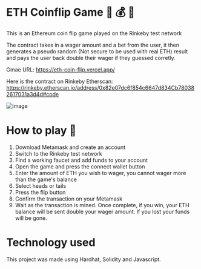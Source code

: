 # ETH Coinflip Game :gem: :moneybag: :money_with_wings:

This is an Ethereum coin flip game played on the Rinkeby test network

The contract takes in a wager amount and a bet from the user, it then generates a pseudo random (Not secure to be used with real ETH)
result and pays the user back double their wager if they guessed corretly. 

Gmae URL: https://eth-coin-flip.vercel.app/

Here is the contract on Rinkeby Etherscan: https://rinkeby.etherscan.io/address/0x82e07dc6f854c6647d834Cb780382617031a3d4d#code

![image](https://user-images.githubusercontent.com/41972596/163691074-983c6f62-b510-45cc-b6d2-c8fea6abf35a.png)

# How to play :blue_book:

1. Download Metamask and create an account
2. Switch to the Rinkeby test network
3. Find a working faucet and add funds to your account
4. Open the game and press the connect wallet button
5. Enter the amount of ETH you wish to wager, you cannot wager more than the game's balance
6. Select heads or tails
7. Press the flip button
8. Confirm the transaction on your Metamask
9. Wait as the transaction is mined. Once complete, if you win, your ETH balance will be sent double your wager amount. If you lost your funds will be gone.

# Technology used

This project was made using Hardhat, Solidity and Javascript.
